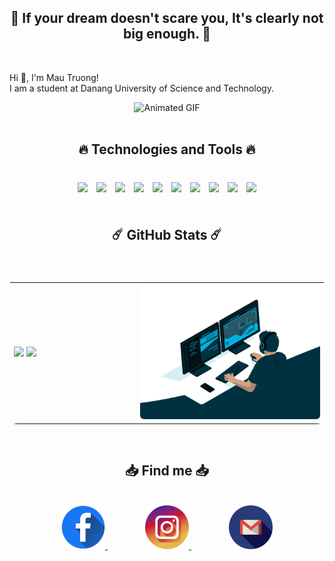 <div>
    <h2 align="center">🚀 If your dream doesn't scare you, It's clearly not big enough. 🚀</h2> <br>
    <p>Hi 👋, I'm Mau Truong! <br> I am a student at <a link="https://dut.udn.vn/">Danang University of Science and Technology.</a></p>
</div>
<div align="center">
    <img src="./GIF/displayName.gif" alt="Animated GIF" loop autoplay>
</div>
<br>
<div align="center">
    <h2 align="center">🔥 Technologies and Tools 🔥</h2> <br>
    <img width=50px style="padding:5px;" src="https://cdn.jsdelivr.net/gh/devicons/devicon/icons/javascript/javascript-original.svg" />
    <img width=50px style="padding:5px;" src="https://cdn.jsdelivr.net/gh/devicons/devicon/icons/html5/html5-original.svg" />
    <img width=50px style="padding:5px;" src="https://cdn.jsdelivr.net/gh/devicons/devicon/icons/css3/css3-original.svg" />
    <img width=50px style="padding:5px;" src="https://cdn.jsdelivr.net/gh/devicons/devicon/icons/vuejs/vuejs-original.svg" />
    <img width=50px style="padding:5px;" src="https://cdn.jsdelivr.net/gh/devicons/devicon/icons/bootstrap/bootstrap-original.svg" />
    <img width=50px style="padding:5px;" src="https://cdn.jsdelivr.net/gh/devicons/devicon/icons/git/git-original.svg" />
    <img width=50px style="padding:5px;" src="https://cdn.jsdelivr.net/gh/devicons/devicon/icons/cplusplus/cplusplus-original.svg" />
    <img width=50px style="padding:5px;" src="https://cdn.jsdelivr.net/gh/devicons/devicon/icons/java/java-original.svg" />
    <img width=50px style="padding:5px;" src="https://cdn.jsdelivr.net/gh/devicons/devicon/icons/microsoftsqlserver/microsoftsqlserver-plain.svg" />
    <img width=50px style="padding:5px;" src="https://cdn.jsdelivr.net/gh/devicons/devicon/icons/mysql/mysql-original.svg" />
</div>
<br>
<div style="width:100%;"> 
    <h2 align="center">☄️ GitHub Stats ☄️</h2> <br>
    <table style="width:100%;border-radius:12px;display:flex;justify-content:space-between;flex-wrap:wrap;">
        <tr>
            <td style="width:40%;">
                <img style="width:100%;" src="https://github-readme-stats.vercel.app/api/top-langs/?username=NgoMauTruongQB&hide=c%23,powershell,Mathematica,Ruby,Objective-C,Objective-C%2b%2b,Cuda&title_color=61dafb&text_color=ffffff&icon_color=61dafb&bg_color=20232a&langs_count=8&layout=compact&border_color=10484E&hide_border=true" />
                <img style="width:100%;" src="https://github-readme-stats.vercel.app/api?username=NgoMauTruongQB&show_icons=true&theme=react&border_color=10484E&hide_border=true" />
            </td>
            <td style="width:60%;; vertical-align: bottom;">
                <img src="./GIF/b.gif" alt="dev" style="width=100%; border-radius:6px;"/>
            </td>
        </tr>
    </table>
</div>
<br>
<div align="center" style="width:100%;" >
    <h2 align="center"> 📥 Find me 📥</h2>
    <br>
    <a style="padding:0 30px;" href="https://www.facebook.com/truongngo2707/" target="blank" width="150">
        <img src="./img/facebook.png" alt="facebook" width="70" />
    </a>
    <a style="padding:0 30px;" href="https://www.instagram.com/03.nmt/" target="blank">
        <img src="./img/instagram.png" alt="instagram" width="70"/>
    </a>
    <a style="padding:0 30px;" href="mailto:truongngo2707@gmail.com" target="top">
        <img src="./img/gmail.png" alt="mail" width="70"/>
    </a>
</div>
  
